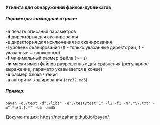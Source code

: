 #### Утилита для обнаружения файлов-дубликатов

##### Параметры командной строки:
**-h** печать описания параметров  
**-d** директория для сканирования  
**-e** директория для исключения из сканирования  
**-l** уровень сканирования (`0` - только указанные директории, `1` - указанные + вложенные)  
**-f** минимальный размер файла (>= `1`)  
**-m** маски имен файлов разрешенных для сравнения (регулярное выражение, параметр указывается в конце)  
**-b** размер блока чтения  
**-a** алгоритм хэширования (`crc32`, `md5`)  

##### Пример:
`bayan -d./test -d"./libs" -e"./test/test 1" -l1 -f1 -m".*\\.txt" -m".*a{1,}.*" -b5 -amd5`

Документация: https://notzahar.github.io/bayan/